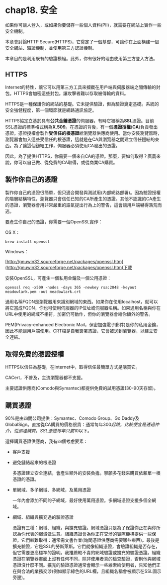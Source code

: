 # chap18. 安全

如果你可讓人登入，或如果你要儲存一些個人資料(PII)，就需要在網站上實作一些安全機制。

本章會討論HTTP Secure(HTTPS)，它奠定了一個基礎，可讓你在上面構建一個安全網站、驗證機制，並使用第三方認證機制。

本章目的是利用既有的驗證模組。此外，你有很好的理由使用第三方登入方法。

## HTTPS

Internet的特性，讓它可以用第三方工具來攔截在用戶端與伺服器端之間傳輸的封包。HTTPS會加密這些封包。讓攻擊者難以存取被傳輸的資料。

HTTPS是一種保護你的網站的基礎。它未提供驗證，但為驗證奠定基礎。系統的安全強健程度，第一個環節就是網路通訊協定。

HTTPS協定立基於具有**公共金鑰憑證**的伺服器，有時它被稱為**SSL**憑證。目前SSL憑證的標準格式稱為**X.509**。在憑證的背後，有一個**憑證授權**(**CA**)負責發出憑證。憑證授權會製作**受信任的根憑證**給瀏覽器供應商使用。當你安裝瀏覽器時，瀏覽器會加入這些受信任的根憑證，這就是在CA與瀏覽器之間建立信任鏈結的東西。為了讓這個鏈結工作，伺服器必須使用CA發出的憑證。

因此，為了提供HTTPS，你需要一個來自CA的憑證。那麼，要如何取得？廣義來說，你可以自己做、從免費的CA取得，或從商業CA購買。

## 製作你自己的憑證

製作你自己的憑證很簡單，但只適合開發與測試用(內部網路部署)。因為驗證授權的階層結構特性，瀏覽器只會信任已知的CA所產生的憑證。其他不認識的CA產生的憑證，瀏覽器會用非常嚴重的語氣提出行為上的警告，這會讓用戶端嚇得落荒而逃。

要產生你自己的憑證，你需要一個OpenSSL實作：

OS X：

```
brew install openssl
```

Windows：

[http://gnuwin32.sourceforge.net/packages/openssl.htm](http://gnuwin32.sourceforge.net/packages/openssl.htm)下載


安裝OpenSSL，可產生一個私用金鑰及一個公用憑證：

```
openssl req -x509 -nodes -days 365 -newkey rsa:2048 -keyout meadowlark.pem -out meadowlark.crt
```

通用名稱FQDN是瀏覽器用來識別網域的東西。如果你在使用localhost，就可以將它當成FQDN，你也可使用伺服器的IP位址或伺服器名稱。如果通用名稱與你在URL中使用的網域不相符，加密仍可動作，但你的瀏覽器會給你額外的警告。

PEM(Privacy-enhanced Electronic Mail，保密加強電子郵件)是你的私用金鑰，因此不能讓用戶端使用。CRT檔是自我簽署憑證，它會被送到瀏覽器，以建立安全連結。

## 取得免費的憑證授權

HTTPS以信任為基礎，在Internet中，取得信任最簡單方式是購買它。

CACert，不普及，主流瀏覽器都不支援。

主要認證供應商(Comodo與Symantec)都提供免費的試用憑證(30-90天存留)。

## 購買憑證

90%是由四間公司提供：Symantec、Comodo Group、Go Daddy及GlobalSign。直接從CA購買的價格很貴：通常每年$300起跳，比較便宜是透過仲介，從那邊購買，SSL憑證每年只要$10以下。

選擇購買憑證供應商，我有四個考慮要素：

- 客戶支援
- 避免鏈結起來的根憑證

    多憑證建立安全連結，會產生額外的安裝負擔。寧願多花錢來購買依賴單一根憑證的憑證。

- 單網域、多子網域、多網域，及萬用憑證

    一年內會添加不同的子網域，最好使用萬用憑證。多網域憑證支援多個全網域。

- 網域、組織與擴充過的驗證憑證

    憑證有三種：網域、組織，與擴充驗證。網域憑證只是為了保證你正在與你所認為你代表的網域做生意。組織憑證會為你正在交涉的實際機構提供一些保證。它們較難取得：通常需文書作業(詢問憑證供應商需要哪些東西)。最後是擴充驗證，它是SSL的勞斯萊斯。它們就像組織憑證，會驗證組織是否存在，但它需要更高標準的證明。我推薦較不貴的網域驗證或擴充的驗證憑證。組織憑證在瀏覽器畫面上沒有任何不同，除非使用者真的檢查驗證，否則他與網域憑證沒什麼不同。擴充的驗證憑證通常會顯示一些線索給使用者，告知他們正在與合法的業務交涉(例如顯示綠色的URL欄，且組織名稱會被顯示在SSL圖示旁邊)。
